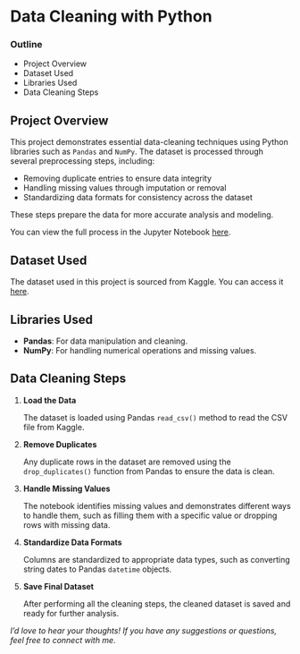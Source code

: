 # Data Cleaning with Python



### Outline

- Project Overview
- Dataset Used
- Libraries Used
- Data Cleaning Steps



## Project Overview
This project demonstrates essential data-cleaning techniques using Python libraries such as `Pandas` and `NumPy`. The dataset is processed through several preprocessing steps, including:

- Removing duplicate entries to ensure data integrity
- Handling missing values through imputation or removal
- Standardizing data formats for consistency across the dataset

These steps prepare the data for more accurate analysis and modeling.

You can view the full process in the Jupyter Notebook [here](). 


## Dataset Used
The dataset used in this project is sourced from Kaggle. You can access it [here](https://www.kaggle.com/datasets/fatihb/coffee-quality-data-cqi).

## Libraries Used
- **Pandas**: For data manipulation and cleaning.
- **NumPy**: For handling numerical operations and missing values.


## Data Cleaning Steps
1. **Load the Data**

    The dataset is loaded using Pandas `read_csv()` method to read the CSV file from Kaggle.

2. **Remove Duplicates**

    Any duplicate rows in the dataset are removed using the `drop_duplicates()` function from Pandas to ensure the data is clean.

3. **Handle Missing Values**

    The notebook identifies missing values and demonstrates different ways to handle them, such as filling them with a specific value or dropping rows with missing data.

4. **Standardize Data Formats**

    Columns are standardized to appropriate data types, such as converting string dates to Pandas `datetime` objects.

5. **Save Final Dataset**

    After performing all the cleaning steps, the cleaned dataset is saved and ready for further analysis.





_I’d love to hear your thoughts! If you have any suggestions or questions, feel free to connect with me._

